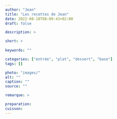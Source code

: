 ```yaml
---
author: "Jean"
title: "Les recettes de Jean"
date: 2022-08-18T08:09:43+02:00
draft: false

description: >

short: >
    
keywords: ""

categories: ["entrée", "plat", "dessert", "base"]
tags: []

photo: "images/"
alt: ""
caption: ""
source: ""

remarque: >

preparation: 
cuisson: 
---
```


